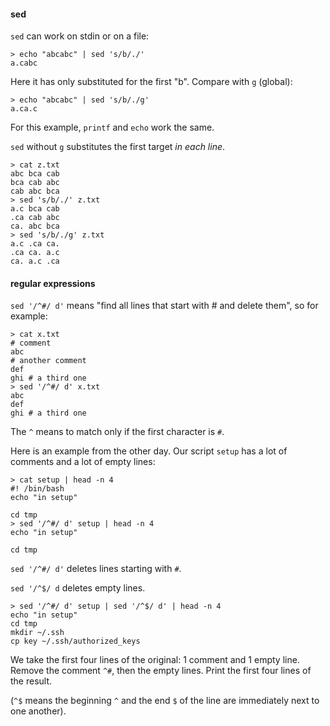 #### sed

``sed`` can work on stdin or on a file:

```
> echo "abcabc" | sed 's/b/./'
a.cabc
```

Here it has only substituted for the first "b".  Compare with ``g`` (global):

```
> echo "abcabc" | sed 's/b/./g'
a.ca.c
```

For this example, ``printf`` and ``echo`` work the same.

``sed`` without ``g`` substitutes the first target *in each line*.

```
> cat z.txt
abc bca cab
bca cab abc
cab abc bca
> sed 's/b/./' z.txt
a.c bca cab
.ca cab abc
ca. abc bca
> sed 's/b/./g' z.txt
a.c .ca ca.
.ca ca. a.c
ca. a.c .ca
```

#### regular expressions

``sed '/^#/ d'`` means "find all lines that start with # and delete them", so for example:

```
> cat x.txt
# comment
abc
# another comment
def
ghi # a third one
> sed '/^#/ d' x.txt
abc
def
ghi # a third one
```

The ``^`` means to match only if the first character is ``#``.

Here is an example from the other day.  Our script ``setup`` has a lot of comments and a lot of empty lines:

```
> cat setup | head -n 4
#! /bin/bash
echo "in setup"

cd tmp
> sed '/^#/ d' setup | head -n 4
echo "in setup"

cd tmp

```

``sed '/^#/ d'`` deletes lines starting with ``#``.

``sed '/^$/ d`` deletes empty lines.

```
> sed '/^#/ d' setup | sed '/^$/ d' | head -n 4
echo "in setup"
cd tmp
mkdir ~/.ssh
cp key ~/.ssh/authorized_keys
```

We take the first four lines of the original:  1 comment and 1 empty line.  Remove the comment ``^#``, then the empty lines.  Print the first four lines of the result.

 (``^$`` means the beginning ``^`` and the end ``$`` of the line are immediately next to one another).